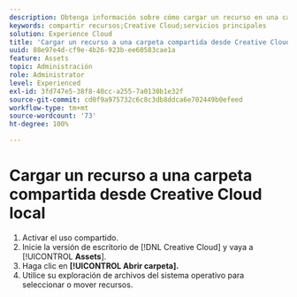 ```yaml
---
description: Obtenga información sobre cómo cargar un recurso en una carpeta compartida desde el escritorio de Creative Cloud a Experience Cloud.
keywords: compartir recursos;Creative Cloud;servicios principales
solution: Experience Cloud
title: 'Cargar un recurso a una carpeta compartida desde Creative Cloud local '
uuid: 88e97e4d-cf9e-4b26-923b-ee60583cae1a
feature: Assets
topic: Administración
role: Administrator
level: Experienced
exl-id: 3fd747e5-38f8-40cc-a255-7a0130b1e32f
source-git-commit: cd0f9a975732c6c8c3db8ddca6e702449b0efeed
workflow-type: tm+mt
source-wordcount: '73'
ht-degree: 100%

---
```


# Cargar un recurso a una carpeta compartida desde Creative Cloud local

1. Activar el uso compartido.
1. Inicie la versión de escritorio de [!DNL Creative Cloud] y vaya a [!UICONTROL **Assets**].
1. Haga clic en **[!UICONTROL Abrir carpeta].**
1. Utilice su exploración de archivos del sistema operativo para seleccionar o mover recursos.
